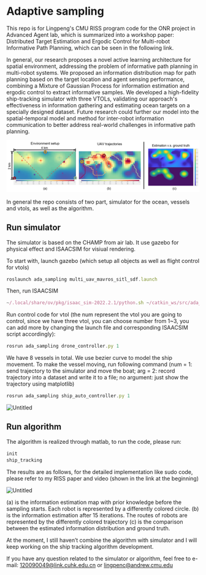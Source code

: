 # Adaptive sampling

This repo is for Lingpeng's CMU RISS program code for the ONR project in Advanced Agent lab, which is summarized into a workshop paper: Distributed Target Estimation and Ergodic Control for Multi-robot Informative Path Planning, which can be seen in the following link.

In general, our research proposes a novel active learning architecture for spatial environment, addressing the problem of informative path planning in multi-robot systems. We proposed an information distribution map for path planning based on the target location and agent sensing performance, combining a Mixture of Gaussian Process for information estimation and ergodic control to extract informative samples. We developed a high-fidelity ship-tracking simulator with three VTOLs, validating our approach's effectiveness in information gathering and estimating ocean targets on a specially designed dataset. Future research could further our model into the spatial-temporal model and method for inter-robot information communication to better address real-world challenges in informative path planning.

![environment.png](https://github.com/120090049/ada_sampling/blob/main/images/Untitled%201.png)

In general the repo consists of two part, simulator for the ocean, vessels and vtols, as well as the algorithm.

## Run simulator

The simulator is based on the CHAMP from air lab. It use gazebo for physical effect and ISAACSIM for visiual rendering.

To start with, launch gazebo (which setup all objects as well as flight control for vtols)

```jsx
roslaunch ada_sampling multi_uav_mavros_sitl_sdf.launch
```

Then, run ISAACSIM

```jsx
~/.local/share/ov/pkg/isaac_sim-2022.2.1/python.sh ~/catkin_ws/src/ada_sampling/scripts/isaac_sim/Isaac_Gazebo_allUAVs.py
```

Run control code for vtol (the num represent the vtol you are going to control, since we have three vtol, you can choose number from 1~3, you can add more by changing the launch file and corresponding ISAACSIM script accordingly):

```jsx
rosrun ada_sampling drone_controller.py 1
```

We have 8 vessels in total. We use bezier curve to model the ship movement. To make the vessel moving,  run following command (num = 1: send trajectory to the simulator and move the boat; arg = 2: record trajectory into a dataset and write it to a file; no argument: just show the trajectory using matplotlib)

```jsx
rosrun ada_sampling ship_auto_controller.py 1
```

![Untitled](https://github.com/120090049/ada_sampling/blob/main/images/Untitled.png)

## Run algorithm

The algorithm is realized through matlab, to run the code, please run:

```jsx
init
ship_tracking
```

The results are as follows, for the detailed implementation like sudo code, please refer to my RISS paper and video (shown in the link at the beginning)

![Untitled](https://github.com/120090049/ada_sampling/blob/main/images/environment.png)

(a) is the information estimation map with prior knowledge before the sampling starts. Each robot is represented by a differently colored circle. (b) is the information estimation after 15 iterations. The routes of robots are represented by the differently colored trajectory (c) is the comparison between the estimated information distribution and ground truth.

At the moment, I still haven’t combine the algorithm with simulator and I will keep working on the ship tracking algorithm development.

If you have any question related to the simulator or algorithm, feel free to e-mail: 120090049@link.cuhk.edu.cn or lingpenc@andrew.cmu.edu